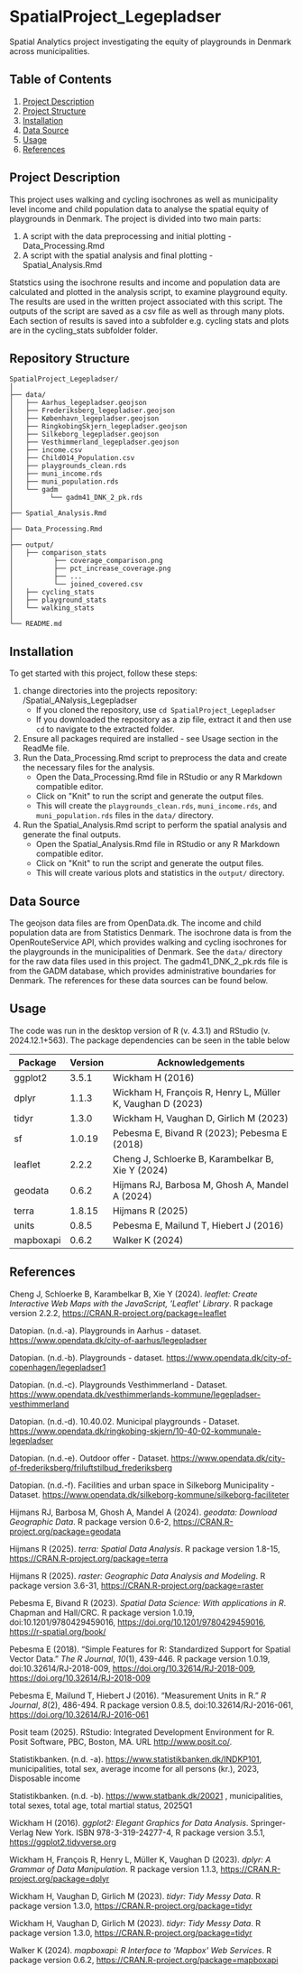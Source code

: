# SpatialProject_Legepladser
Spatial Analytics project investigating the equity of playgrounds in Denmark across municipalities.


## Table of Contents
1. [Project Description](#description)
2. [Project Structure](#structure)
3. [Installation](#installation)
4. [Data Source](#data)
5. [Usage](#usage)
6. [References](#references)

## Project Description
This project uses walking and cycling isochrones as well as municipality level income and child population data to analyse 
the spatial equity of playgrounds in Denmark. The project is divided into two main parts:
1. A script with the data preprocessing and initial plotting - Data_Processing.Rmd
2. A script with the spatial analysis and final plotting - Spatial_Analysis.Rmd

Statstics using the isochrone results and income and population data are calculated and plotted in the analysis script, to 
examine playground equity. The results are used in the written project associated with this script. The outputs of the script are 
saved as a csv file as well as through many plots. Each section of results is saved into a subfolder e.g. cycling stats and plots are 
in the cycling_stats subfolder folder.

## Repository Structure
```
SpatialProject_Legepladser/
│ 
├── data/
│   ├── Aarhus_legepladser.geojson
│   ├── Frederiksberg_legepladser.geojson
│   ├── København_legepladser.geojson
│   ├── RingkobingSkjern_legepladser.geojson
│   ├── Silkeborg_legepladser.geojson
│   ├── Vesthimmerland_legepladser.geojson
│   ├── income.csv
│   ├── Child014_Population.csv
│   ├── playgrounds_clean.rds
│   ├── muni_income.rds
│   ├── muni_population.rds
│   └── gadm
│         └── gadm41_DNK_2_pk.rds
│ 
├── Spatial_Analysis.Rmd
│ 
├── Data_Processing.Rmd
│
├── output/
│   ├── comparison_stats
│          ├── coverage_comparison.png
│          ├── pct_increase_coverage.png
│          ├── ...
│          └── joined_covered.csv
│   ├── cycling_stats
│   ├── playground_stats
│   └── walking_stats
│
└── README.md
```

## Installation
To get started with this project, follow these steps:

1. change directories into the  projects repository: /Spatial_ANalysis_Legepladser
   - If you cloned the repository, use `cd SpatialProject_Legepladser`
   - If you downloaded the repository as a zip file, extract it and then use `cd` to navigate to the extracted folder.
2. Ensure all packages required are installed - see Usage section in the ReadMe file.
3. Run the Data_Processing.Rmd script to preprocess the data and create the necessary files for the analysis.
   - Open the Data_Processing.Rmd file in RStudio or any R Markdown compatible editor.
   - Click on "Knit" to run the script and generate the output files.
   - This will create the `playgrounds_clean.rds`, `muni_income.rds`, and `muni_population.rds` files in the `data/` directory.
4. Run the Spatial_Analysis.Rmd script to perform the spatial analysis and generate the final outputs.
   - Open the Spatial_Analysis.Rmd file in RStudio or any R Markdown compatible editor.
   - Click on "Knit" to run the script and generate the output files.
   - This will create various plots and statistics in the `output/` directory.

## Data Source
The geojson data files are from OpenData.dk. The income and child population data are from Statistics Denmark. 
The isochrone data is from the OpenRouteService API, which provides walking and cycling isochrones for the playgrounds in the 
municipalities of Denmark. See the `data/` directory for the raw data files used in this project.
The gadm41_DNK_2_pk.rds file is from the GADM database, which provides administrative boundaries for Denmark.
The references for these data sources can be found below.

## Usage
The code was run in the desktop version of R (v. 4.3.1) and RStudio (v. 2024.12.1+563). The package dependencies can be seen 
in the table below

| Package    | Version | Acknowledgements                                                  |
|------------|---------|-------------------------------------------------------------------|
| ggplot2    | 3.5.1   | Wickham H (2016)                                                  |
| dplyr      | 1.1.3   | Wickham H, François R, Henry L, Müller K, Vaughan D (2023)        |
| tidyr      | 1.3.0   | Wickham H, Vaughan D, Girlich M (2023)                            |
| sf         | 1.0.19  | Pebesma E, Bivand R (2023); Pebesma E (2018)                      |
| leaflet    | 2.2.2   | Cheng J, Schloerke B, Karambelkar B, Xie Y (2024)                 |
| geodata    | 0.6.2   | Hijmans RJ, Barbosa M, Ghosh A, Mandel A (2024)                   |
| terra      | 1.8.15  | Hijmans R (2025)                                                  |
| units      | 0.8.5   | Pebesma E, Mailund T, Hiebert J (2016)                            |
| mapboxapi  | 0.6.2   | Walker K (2024)                                                   |

## References
Cheng J, Schloerke B, Karambelkar B, Xie Y (2024). _leaflet: Create Interactive Web Maps with the JavaScript, 'Leaflet' Library_. R package version 2.2.2, https://CRAN.R-project.org/package=leaflet

Datopian. (n.d.-a). Playgrounds in Aarhus - dataset. https://www.opendata.dk/city-of-aarhus/legepladser

Datopian. (n.d.-b). Playgrounds - dataset. https://www.opendata.dk/city-of-copenhagen/legepladser1

Datopian. (n.d.-c). Playgrounds Vesthimmerland - Dataset. https://www.opendata.dk/vesthimmerlands-kommune/legepladser-vesthimmerland

Datopian. (n.d.-d). 10.40.02. Municipal playgrounds - Dataset. https://www.opendata.dk/ringkobing-skjern/10-40-02-kommunale-legepladser

Datopian. (n.d.-e). Outdoor offer - Dataset. https://www.opendata.dk/city-of-frederiksberg/friluftstilbud_frederiksberg

Datopian. (n.d.-f). Facilities and urban space in Silkeborg Municipality - Dataset. https://www.opendata.dk/silkeborg-kommune/silkeborg-faciliteter

Hijmans RJ, Barbosa M, Ghosh A, Mandel A (2024). _geodata: Download Geographic Data_. R package version 0.6-2, https://CRAN.R-project.org/package=geodata

Hijmans R (2025). _terra: Spatial Data Analysis_. R package version 1.8-15, https://CRAN.R-project.org/package=terra

Hijmans R (2025). _raster: Geographic Data Analysis and Modeling_. R package version 3.6-31, https://CRAN.R-project.org/package=raster

Pebesma E, Bivand R (2023). _Spatial Data Science: With applications in R_. Chapman and Hall/CRC.  R package version 1.0.19, doi:10.1201/9780429459016, https://doi.org/10.1201/9780429459016, https://r-spatial.org/book/

Pebesma E (2018). “Simple Features for R: Standardized Support for Spatial Vector Data.” _The R Journal_, *10*(1), 439-446.  R package version 1.0.19, doi:10.32614/RJ-2018-009, https://doi.org/10.32614/RJ-2018-009, https://doi.org/10.32614/RJ-2018-009
  
Pebesma E, Mailund T, Hiebert J (2016). “Measurement Units in R.” _R Journal_, *8*(2), 486-494.  R package version 0.8.5, doi:10.32614/RJ-2016-061, https://doi.org/10.32614/RJ-2016-061

Posit team (2025). RStudio: Integrated Development Environment for R. Posit Software, PBC, Boston, MA. URL
  http://www.posit.co/.

Statistikbanken. (n.d. -a). https://www.statistikbanken.dk/INDKP101, municipalities, total sex, average income for all persons (kr.),  2023, Disposable income

Statistikbanken. (n.d. -b). https://www.statbank.dk/20021 , municipalities, total sexes, total age, total martial status, 2025Q1

Wickham H (2016). _ggplot2: Elegant Graphics for Data Analysis_. Springer-Verlag New York. ISBN 978-3-319-24277-4,  R package version 3.5.1, https://ggplot2.tidyverse.org

Wickham H, François R, Henry L, Müller K, Vaughan D (2023). _dplyr: A Grammar of Data Manipulation_. R package version 1.1.3, https://CRAN.R-project.org/package=dplyr

Wickham H, Vaughan D, Girlich M (2023). _tidyr: Tidy Messy Data_. R package version 1.3.0, https://CRAN.R-project.org/package=tidyr
  
Wickham H, Vaughan D, Girlich M (2023). _tidyr: Tidy Messy Data_. R package version 1.3.0, https://CRAN.R-project.org/package=tidyr

​​Walker K (2024). _mapboxapi: R Interface to 'Mapbox' Web Services_. R package version 0.6.2, https://CRAN.R-project.org/package=mapboxapi

